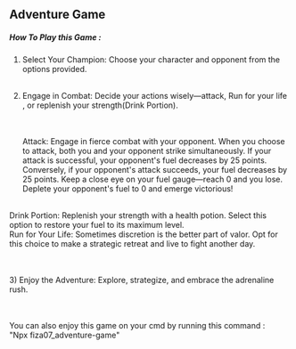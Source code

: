  <h2>Adventure Game </h2>
 
 <h5> How To Play this Game : </h5>

 1) Select Your Champion: Choose your character and opponent from the options provided.<br/><br/>

 2) Engage in Combat: Decide your actions wisely—attack, Run for your life , or replenish your strength(Drink Portion).<br/> <br/>


      <br/>  Attack: Engage in fierce combat with your opponent. When you choose to attack, both you and your opponent strike simultaneously. If your attack is successful, your opponent's fuel decreases by 25 points. Conversely, if your opponent's attack succeeds, your fuel decreases by 25 points. Keep a close eye on your fuel gauge—reach 0 and you lose. Deplete your opponent's fuel to 0 and emerge victorious!
   <br/>     
        Drink Portion: Replenish your strength with a health potion. Select this option to restore your fuel to its maximum level.
<br/>
        Run for Your Life: Sometimes discretion is the better part of valor. Opt for this choice to make a strategic retreat and live to fight another day.
 
 <br/> <br/>
  3) Enjoy the Adventure: Explore, strategize, and embrace the adrenaline rush.
<br/><br/><br/>

 You can also enjoy this game on your cmd by running this command :<br/>
  "Npx fiza07_adventure-game"
